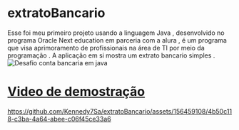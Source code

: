 # extratoBancario
Esse foi meu primeiro projeto usando a linguagem Java , desenvolvido no programa Oracle Next education em parceria com a alura , é um programa que visa aprimoramento de profissionais na área de TI por meio da programação . A aplicação em si mostra um extrato bancario simples .
![Desafio conta bancaria em java](https://github.com/Kennedy7Sa/extratoBancario/assets/156459108/dc0f4e16-c0f5-4505-97d2-3e73df4b42ef)

<h1><b><u>Video de demostração</u></b></h1>



https://github.com/Kennedy7Sa/extratoBancario/assets/156459108/4b50c118-c3ba-4a64-abee-c06f45ce33a6


